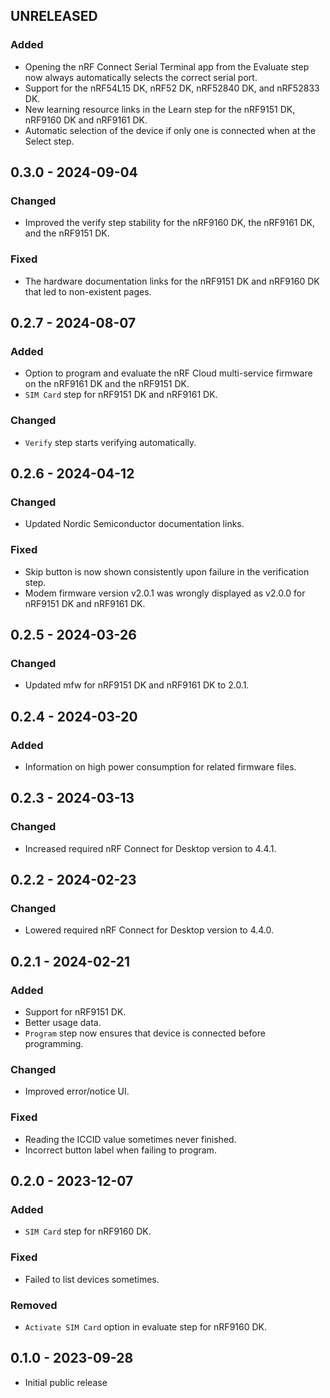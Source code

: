 ## UNRELEASED

### Added

-   Opening the nRF Connect Serial Terminal app from the Evaluate step now
    always automatically selects the correct serial port.
-   Support for the nRF54L15 DK, nRF52 DK, nRF52840 DK, and nRF52833 DK.
-   New learning resource links in the Learn step for the nRF9151 DK, nRF9160 DK
    and nRF9161 DK.
-   Automatic selection of the device if only one is connected when at the
    Select step.

## 0.3.0 - 2024-09-04

### Changed

-   Improved the verify step stability for the nRF9160 DK, the nRF9161 DK, and
    the nRF9151 DK.

### Fixed

-   The hardware documentation links for the nRF9151 DK and nRF9160 DK that led
    to non-existent pages.

## 0.2.7 - 2024-08-07

### Added

-   Option to program and evaluate the nRF Cloud multi-service firmware on the
    nRF9161 DK and the nRF9151 DK.
-   `SIM Card` step for nRF9151 DK and nRF9161 DK.

### Changed

-   `Verify` step starts verifying automatically.

## 0.2.6 - 2024-04-12

### Changed

-   Updated Nordic Semiconductor documentation links.

### Fixed

-   Skip button is now shown consistently upon failure in the verification step.
-   Modem firmware version v2.0.1 was wrongly displayed as v2.0.0 for nRF9151 DK
    and nRF9161 DK.

## 0.2.5 - 2024-03-26

### Changed

-   Updated mfw for nRF9151 DK and nRF9161 DK to 2.0.1.

## 0.2.4 - 2024-03-20

### Added

-   Information on high power consumption for related firmware files.

## 0.2.3 - 2024-03-13

### Changed

-   Increased required nRF Connect for Desktop version to 4.4.1.

## 0.2.2 - 2024-02-23

### Changed

-   Lowered required nRF Connect for Desktop version to 4.4.0.

## 0.2.1 - 2024-02-21

### Added

-   Support for nRF9151 DK.
-   Better usage data.
-   `Program` step now ensures that device is connected before programming.

### Changed

-   Improved error/notice UI.

### Fixed

-   Reading the ICCID value sometimes never finished.
-   Incorrect button label when failing to program.

## 0.2.0 - 2023-12-07

### Added

-   `SIM Card` step for nRF9160 DK.

### Fixed

-   Failed to list devices sometimes.

### Removed

-   `Activate SIM Card` option in evaluate step for nRF9160 DK.

## 0.1.0 - 2023-09-28

-   Initial public release

